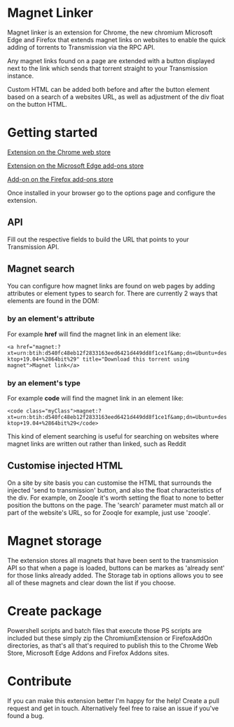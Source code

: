 # Magnet Linker 

Magnet linker is an extension for Chrome, the new chromium Microsoft Edge and Firefox that extends magnet links on websites to enable the quick adding of torrents to Transmission via the RPC API.

Any magnet links found on a page are extended with a button displayed next to the link which sends that torrent straight to your Transmission instance. 

Custom HTML can be added both before and after the button element based on a search of a websites URL, as well as adjustment of the div float on the button HTML.

# Getting started

[Extension on the Chrome web store](https://chrome.google.com/webstore/detail/magnet-linker/neokhcngmjnlbnphpfmiidlljbpffecd)

[Extension on the Microsoft Edge add-ons store](https://microsoftedge.microsoft.com/addons/detail/iagaihihgeloakmheonacpldkpogggen)

[Add-on on the Firefox add-ons store](https://addons.mozilla.org/en-GB/firefox/addon/magnet-linker/)

Once installed in your browser go to the options page and configure the extension.

## API

Fill out the respective fields to build the URL that points to your Transmission API.

## Magnet search

You can configure how magnet links are found on web pages by adding attributes or element types to search for. There are currently 2 ways that elements are found in the DOM:

### by an element's attribute

For example **href** will find the magnet link in an element like:

```<a href="magnet:?xt=urn:btih:d540fc48eb12f2833163eed6421d449dd8f1ce1f&amp;dn=Ubuntu+desktop+19.04+%2864bit%29" title="Download this torrent using magnet">Magnet link</a>```

### by an element's type

For example **code** will find the magnet link in an element like:

```<code class="myClass">magnet:?xt=urn:btih:d540fc48eb12f2833163eed6421d449dd8f1ce1f&amp;dn=Ubuntu+desktop+19.04+%2864bit%29</code>```

This kind of element searching is useful for searching on websites where magnet links are written out rather than linked, such as Reddit

## Customise injected HTML

On a site by site basis you can customise the HTML that surrounds the injected 'send to transmission' button, and also the float characteristics of the div. For example, on Zooqle it's worth setting the float
to none to better position the buttons on the page. The 'search' parameter must match all or part of the website's URL, so for Zooqle for example, just use 'zooqle'.

# Magnet storage

The extension stores all magnets that have been sent to the transmission API so that when a page is loaded, buttons can be markes as 'already sent' for those links already added. The Storage tab in options allows you to see all of these
magnets and clear down the list if you choose.

# Create package
Powershell scripts and batch files that execute those PS scripts are included but these simply zip the ChromiumExtension or FirefoxAddOn directories, as that's all that's required to publish this to the Chrome Web Store, Microsoft Edge Addons and Firefox Addons sites.

# Contribute
If you can make this extension better I'm happy for the help! Create a pull request and get in touch. Alternatively feel free to raise an issue if you've found a bug.
